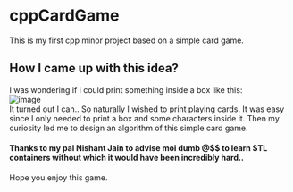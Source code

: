 # cppCardGame

This is my first cpp minor project based on a simple card game. 

## How I came up with this idea?
I was wondering if i could print something inside a box like this: <br>
![image](https://user-images.githubusercontent.com/119487719/204795886-efbd09c5-74d6-45a7-aebd-a5140c4044ac.png)
<br>It turned out I can.. So naturally I wished to print playing cards. It was easy since I only needed to print a box and some characters inside it. Then my curiosity led me to design an algorithm of this simple card game. 
#### Thanks to my pal Nishant Jain to advise moi dumb @$$ to learn STL containers without which it would have been incredibly hard..

Hope you enjoy this game.
